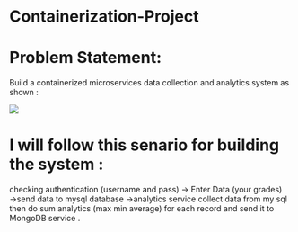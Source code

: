 # Containerization-Project
<h1>Problem Statement: </h1>
<p>Build a containerized microservices data collection and analytics system as
shown :</p>
<img src ="https://user-images.githubusercontent.com/60039619/207957228-4bdac3d3-ead1-48ff-97a5-623c645b6d6c.png"/>
<h1>I will follow this senario for building the system :</h1>
<p>
checking authentication (username and pass) →
Enter Data (your grades) →send data to mysql database →analytics
service collect data from my sql then do sum analytics (max min average)
for each record and send it to MongoDB service .
</p>
